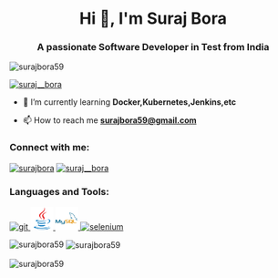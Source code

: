 <h1 align="center">Hi 👋, I'm Suraj Bora</h1>
<h3 align="center">A passionate Software Developer in Test from India</h3>

<p align="left"> <img src="https://komarev.com/ghpvc/?username=surajbora59&label=Profile%20views&color=0e75b6&style=flat" alt="surajbora59" /> </p>

<p align="left"> <a href="https://twitter.com/suraj__bora" target="blank"><img src="https://img.shields.io/twitter/follow/suraj__bora?logo=twitter&style=for-the-badge" alt="suraj__bora" /></a> </p>

- 🌱 I’m currently learning **Docker,Kubernetes,Jenkins,etc**

- 📫 How to reach me **surajbora59@gmail.com**

<h3 align="left">Connect with me:</h3>
<p align="left">
<a href="https://dev.to/surajbora" target="blank"><img align="center" src="https://raw.githubusercontent.com/rahuldkjain/github-profile-readme-generator/master/src/images/icons/Social/devto.svg" alt="surajbora" height="30" width="40" /></a>
<a href="https://twitter.com/suraj__bora" target="blank"><img align="center" src="https://raw.githubusercontent.com/rahuldkjain/github-profile-readme-generator/master/src/images/icons/Social/twitter.svg" alt="suraj__bora" height="30" width="40" /></a>
</p>

<h3 align="left">Languages and Tools:</h3>
<p align="left"> <a href="https://git-scm.com/" target="_blank" rel="noreferrer"> <img src="https://www.vectorlogo.zone/logos/git-scm/git-scm-icon.svg" alt="git" width="40" height="40"/> </a> <a href="https://www.java.com" target="_blank" rel="noreferrer"> <img src="https://raw.githubusercontent.com/devicons/devicon/master/icons/java/java-original.svg" alt="java" width="40" height="40"/> </a> <a href="https://www.mysql.com/" target="_blank" rel="noreferrer"> <img src="https://raw.githubusercontent.com/devicons/devicon/master/icons/mysql/mysql-original-wordmark.svg" alt="mysql" width="40" height="40"/> </a> <a href="https://www.selenium.dev" target="_blank" rel="noreferrer"> <img src="https://raw.githubusercontent.com/detain/svg-logos/780f25886640cef088af994181646db2f6b1a3f8/svg/selenium-logo.svg" alt="selenium" width="40" height="40"/> </a> </p>

<p><img align="left" src="https://github-readme-stats.vercel.app/api/top-langs?username=surajbora59&show_icons=true&locale=en&layout=compact" alt="surajbora59" /></p>

<p>&nbsp;<img align="center" src="https://github-readme-stats.vercel.app/api?username=surajbora59&show_icons=true&locale=en" alt="surajbora59" /></p>

<p><img align="center" src="https://github-readme-streak-stats.herokuapp.com/?user=surajbora59&" alt="surajbora59" /></p>
